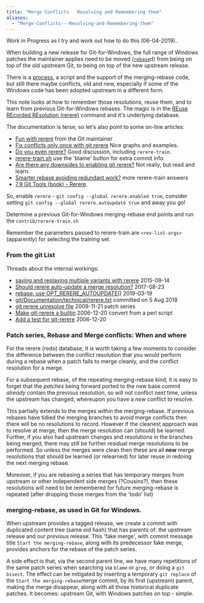 ```yaml
---
title: "Merge Conflicts   Resolving and Remembering them"
aliases:
  - "Merge-Conflicts---Resolving-and-Remembering-them"
---
```

Work in Progress as I try and work out how to do this (06-04-2019)..

When building a new release for Git-for-Windows, the full range of Windows patches the maintainer applies need to be moved ([`rebase`](https://git-scm.com/docs/git-rebase)d) from being on top of the old upstream Git, to being on top of the new upstream release.

There is a [process](./rebasing-git-for-windows.html), a script and the support of the merging-rebase code, but still there maybe conflicts, old and new, especially if some of the Windows code has been adopted upstream in a different form.

This note looks at how to remember those resolutions, reuse them, and to learn from previous Git-for-Windows rebases.
The magic is in the [REuse REcorded REsolution (rerere)](https://git-scm.com/docs/git-rerere) command and it's underlying database.

The documentation is terse, so let's also point to some on-line articles:
* [Fun with rerere](https://gitster.livejournal.com/41795.html) from the Git maintainer
* [Fix conflicts only once with git rerere](https://medium.com/@porteneuve/fix-conflicts-only-once-with-git-rerere-7d116b2cec67) Nice graphs and examples.
* [Do you even rerere?](https://blog.theodo.fr/2015/01/do-you-even-rerere/) Good discussion, including `rerere-train`.
* [rerere-train.sh](https://github.com/git/git/blob/HEAD/contrib/rerere-train.sh) use the 'blame' button for extra commit info.
* [Are there any downsides to enabling git rerere?](https://stackoverflow.com/q/5519244/717355) Not really, but read and learn.
* [Smarter rebase avoiding redundant work?](https://stackoverflow.com/q/10601541/717355) more rerere-train answers
* [7.9 Git Tools (book) - Rerere](https://git-scm.com/book/en/v2/Git-Tools-Rerere).

So, enable `rerere` - `git config --global rerere.enabled true`,
consider setting `git config --global rerere.autoupdate true` and away you go!

Determine a previous Git-for-Windows merging-rebase end points and run the `contrib/rerere-train.sh`

Remember the parameters passed to rerere-train are `<rev-list-args>` (apparently) for selecting the training set.

### From the git List
Threads about the internal workings:

- [saving and replaying multiple variants with rerere](https://public-inbox.org/git/1442275050-30497-1-git-send-email-gitster@pobox.com/) 2015-09-14
- [Should rerere auto-update a merge resolution?](https://public-inbox.org/git/CACPiFCJH7RSb_rz6M6ADuGi0q+oeWYhE1fNMQC0EUcCn_kCJwg@mail.gmail.com/) 2017-08-23
- [rebase: use OPT_RERERE_AUTOUPDATE()](https://public-inbox.org/git/20190319190317.6632-4-phillip.wood123@gmail.com/#r) 2019-03-19
- [git/Documentation/technical/rerere.txt](https://github.com/git/git/blob/HEAD/Documentation/technical/rerere.txt) committed on 5 Aug 2018
- [git rerere unresolve file](https://public-inbox.org/git/200911211958.40872.j6t@kdbg.org/) 2009-11-21 patch series
- [Make git-rerere a builtin](https://public-inbox.org/git/Pine.LNX.4.63.0612201738000.19693@wbgn013.biozentrum.uni-wuerzburg.de/) 2006-12-20 convert from a perl script
- [Add a test for git-rerere](https://public-inbox.org/git/Pine.LNX.4.63.0612201737190.19693@wbgn013.biozentrum.uni-wuerzburg.de/) 2006-12-20

### Patch series, Rebase and Merge conflicts: When and where

For the rerere (redo) database, it is worth taking a few moments to consider the difference between the conflict resolution that you would perform during a rebase when a patch fails to merge cleanly, and the conflict resolution for a merge.

For a subsequent rebase, of the repeating merging-rebase kind, it is easy to forget that the _patches_ being forward ported to the new base commit _already_ contain the previous resolution, so will not conflict next time, unless the upstream has changed, whereupon you have a _new_ conflict to resolve.

This partially extends to the merges _within_ the merging-rebase. If previous rebases have tidied the merging branches to avoid merge conflicts then there will be no resolutions to record. However if the cleanest approach was to resolve at merge, then the merge resolution can (should) be learned. Further, if you also had upstream changes and resolutions in the branches being merged, there may still be further residual merge resolutions to be performed. So unless the merges were clean then these are all **new** merge resolutions that should be learned (or relearned) for later reuse in redoing the next merging rebase.

Moreover, if you are rebasing a series that has temporary merges from upstream or other independent side merges (?Cousins?), then these resolutions will need to be remembered for future merging-rebase is repeated (after dropping those merges from the 'todo' list)

### merging-rebase, as used in Git for Windows.

When upstream provides a tagged release, we create a commit with duplicated content tree (same oid hash) that has parents of: the upstream release and our _previous_ release. This 'fake merge', with commit message title `Start the merging-rebase`, along with its predecessor fake merge, provides anchors for the rebase of the patch series.

A side effect is that, via the second parent line, we have many repetitions of the same patch series when searching via `blame` or `grep`, or doing a `git bisect`. The effect can be mitigated by inserting a temporary `git replace` of the `Start the merging-rebase`merge commit, by its first (upstream) parent, making the merge disappear, along with all those historical duplicate patches. It becomes: upstream Git, with Windows patches on top - simple.

